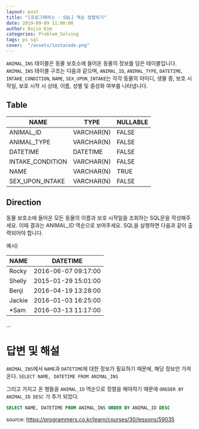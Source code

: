 ```yaml
---
layout: post
title: "[프로그래머스 - SQL] 역순 정렬하기"
date: 2019-09-09 11:00:00
author: Dojin Kim
categories: Problem_Solving
tags: ps sql
cover:  "/assets/instacode.png"
---
```


`ANIMAL_INS` 테이블은 동물 보호소에 들어온 동물의 정보를 담은 테이블입니다. `ANIMAL_INS` 테이블 구조는 다음과 같으며, `ANIMAL_ID`, `ANIMAL_TYPE`, `DATETIME`, `INTAKE_CONDITION`, `NAME`, `SEX_UPON_INTAKE`는 각각 동물의 아이디, 생물 종, 보호 시작일, 보호 시작 시 상태, 이름, 성별 및 중성화 여부를 나타냅니다.


## Table

| NAME             | TYPE       | NULLABLE |
|------------------|------------|----------|
| ANIMAL_ID        | VARCHAR(N) | FALSE    |
| ANIMAL_TYPE      | VARCHAR(N) | FALSE    |
| DATETIME         | DATETIME   | FALSE    |
| INTAKE_CONDITION | VARCHAR(N) | FALSE    |
| NAME             | VARCHAR(N) | TRUE     |
| SEX_UPON_INTAKE  | VARCHAR(N) | FALSE    |


## Direction

동물 보호소에 들어온 모든 동물의 이름과 보호 시작일을 조회하는 SQL문을 작성해주세요. 이때 결과는 ANIMAL_ID 역순으로 보여주세요. SQL을 실행하면 다음과 같이 출력되어야 합니다.

예시)

| NAME      | DATETIME	          |
|-----------|---------------------|
| Rocky	    | 2016-06-07 09:17:00 |   
| Shelly    | 2015-01-29 15:01:00 |   
| Benji	    | 2016-04-19 13:28:00 |   
| Jackie	| 2016-01-03 16:25:00 |   
| *Sam	    | 2016-03-13 11:17:00 |         
...


# 답변 및 해설
`ANIMAL_INS`에서 `NAME`과 `DATETIME`에 대한 정보가 필요하기 때문에, 해당 정보만 가져온다. 
```SELECT NAME, DATETIME FROM ANIMAL_INS```

그리고 가지고 온 행들을 `ANIMAL_ID` 역순으로 정렬을 해야하기 때문에 
```OREDER BY ANIMAL_ID DESC```
가 추가 되었다.

```SQL
SELECT NAME, DATETIME FROM ANIMAL_INS ORDER BY ANIMAL_ID DESC
```


<bold> source: https://programmers.co.kr/learn/courses/30/lessons/59035 </bold>
